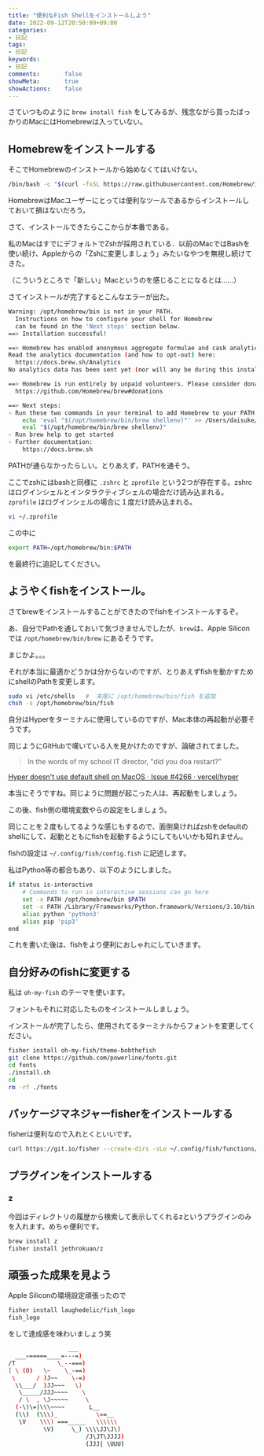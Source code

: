```yaml
---
title: "便利なFish Shellをインストールしよう"
date: 2022-09-12T20:50:09+09:00
categories:
- 日記
tags:
- 日記
keywords:
- 日記
comments:       false
showMeta:       true
showActions:    false
---
```


さていつものように `brew install fish` をしてみるが、残念ながら買ったばっかりのMacにはHomebrewは入っていない。

## Homebrewをインストールする

そこでHomebrewのインストールから始めなくてはいけない。

```bash
/bin/bash -c "$(curl -fsSL https://raw.githubusercontent.com/Homebrew/install/master/install.sh)"```
```

HomebrewはMacユーザーにとっては便利なツールであるからインストールしておいて損はないだろう。

さて、インストールできたらここからが本番である。

私のMacはすでにデフォルトでZshが採用されている．以前のMacではBashを使い続け、Appleからの「Zshに変更しましょう」みたいなやつを無視し続けてきた。

（こういうところで「新しい」Macというのを感じることになるとは……）

さてインストールが完了するとこんなエラーが出た。

```bash
Warning: /opt/homebrew/bin is not in your PATH.
  Instructions on how to configure your shell for Homebrew
  can be found in the 'Next steps' section below.
==> Installation successful!

==> Homebrew has enabled anonymous aggregate formulae and cask analytics.
Read the analytics documentation (and how to opt-out) here:
  https://docs.brew.sh/Analytics
No analytics data has been sent yet (nor will any be during this install run).

==> Homebrew is run entirely by unpaid volunteers. Please consider donating:
  https://github.com/Homebrew/brew#donations

==> Next steps:
- Run these two commands in your terminal to add Homebrew to your PATH:
    echo 'eval "$(/opt/homebrew/bin/brew shellenv)"' >> /Users/daisuke/.zprofile
    eval "$(/opt/homebrew/bin/brew shellenv)"
- Run brew help to get started
- Further documentation:
    https://docs.brew.sh
```

PATHが通らなかったらしい。とりあえず，PATHを通そう。

ここでzshにはbashと同様に `.zshrc` と `zprofile` という2つが存在する。zshrcはログインシェルとインタラクティブシェルの場合だけ読み込まれる。 `zprofile` はログインシェルの場合に１度だけ読み込まれる。

```bash
vi ~/.zprofile
```

この中に

```bash
export PATH=/opt/homebrew/bin:$PATH
```

を最終行に追記してください。

## ようやくfishをインストール。

さてbrewをインストールすることができたのでfishをインストールするぞ。

あ、自分でPathを通しておいて気づきませんでしたが、`brew`は、Apple Siliconでは `/opt/homebrew/bin/brew` にあるそうです。

まじかよ。。。

それが本当に最適かどうかは分からないのですが、とりあえずfishを動かすためにshellのPathを変更します。

```bash
sudo vi /etc/shells   #  末尾に /opt/homebrew/bin/fish を追加
chsh -s /opt/homebrew/bin/fish
```

自分はHyperをターミナルに使用しているのですが、Mac本体の再起動が必要そうです。

同じようにGitHubで嘆いている人を見かけたのですが、論破されてました。

> In the words of my school IT director, "did you doa restart?”

[Hyper doesn't use default shell on MacOS · Issue #4266 · vercel/hyper](https://github.com/vercel/hyper/issues/4266#issuecomment-971099990)

本当にそうですね。同じように問題が起こった人は、再起動をしましょう。

この後、fish側の環境変数やらの設定をしましょう。

同じことを２度もしてるような感じもするので、面倒臭ければzshをdefaultのshellにして、起動とともにfishを起動するようにしてもいいかも知れません。

fishの設定は `~/.config/fish/config.fish` に記述します。

私はPython等の都合もあり、以下のようにしました。

```bash
if status is-interactive
    # Commands to run in interactive sessions can go here
    set -x PATH /opt/homebrew/bin $PATH
    set -x PATH /Library/Frameworks/Python.framework/Versions/3.10/bin $PATH
    alias python 'python3'
    alias pip 'pip3'
end
```

これを書いた後は、fishをより便利におしゃれにしていきます。

## 自分好みのfishに変更する

私は `oh-my-fish` のテーマを使います。

フォントもそれに対応したものをインストールしましょう。

インストールが完了したら、使用されてるターミナルからフォントを変更してください。

```bash
fisher install oh-my-fish/theme-bobthefish
git clone https://github.com/powerline/fonts.git
cd fonts
./install.sh
cd
rm -rf ./fonts
```

## パッケージマネジャーfisherをインストールする

fisherは便利なので入れとくといいです。

```bash
curl https://git.io/fisher --create-dirs -sLo ~/.config/fish/functions/fisher.fish
```

## プラグインをインストールする

### z

今回はディレクトリの履歴から検索して表示してくれるzというプラグインのみを入れます。めちゃ便利です。

```bash
brew install z
fisher install jethrokuan/z
```

## 頑張った成果を見よう

Apple Siliconの環境設定頑張ったので

```bash
fisher install laughedelic/fish_logo
fish_logo
```

をして達成感を味わいましょう笑

```bash
                 ___
  ___======____=---=)
/T            \_--===)
[ \ (O)   \~    \_-==)
 \      / )J~~    \-=)
  \\___/  )JJ~~~   \)
   \_____/JJJ~~~~    \
   / \  , \J~~~~~     \
  (-\)\=|\\\~~~~       L__
  (\\)  (\\\)_           \==__
   \V    \\\) ===_____   \\\\\\
          \V)     \_) \\\\JJ\J\)
                      /J\JT\JJJJ)
                      (JJJ| \UUU)
```
